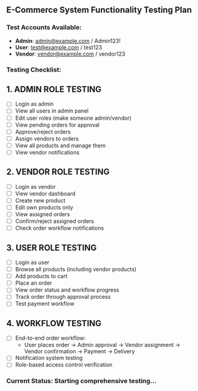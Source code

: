 ## E-Commerce System Functionality Testing Plan

### Test Accounts Available:
- **Admin**: admin@example.com / Admin123!
- **User**: test@example.com / test123  
- **Vendor**: vendor@example.com / vendor123

### Testing Checklist:

## 1. ADMIN ROLE TESTING
- [ ] Login as admin
- [ ] View all users in admin panel
- [ ] Edit user roles (make someone admin/vendor)
- [ ] View pending orders for approval
- [ ] Approve/reject orders
- [ ] Assign vendors to orders
- [ ] View all products and manage them
- [ ] View vendor notifications

## 2. VENDOR ROLE TESTING
- [ ] Login as vendor
- [ ] View vendor dashboard
- [ ] Create new product
- [ ] Edit own products only
- [ ] View assigned orders
- [ ] Confirm/reject assigned orders
- [ ] Check order workflow notifications

## 3. USER ROLE TESTING
- [ ] Login as user
- [ ] Browse all products (including vendor products)
- [ ] Add products to cart
- [ ] Place an order
- [ ] View order status and workflow progress
- [ ] Track order through approval process
- [ ] Test payment workflow

## 4. WORKFLOW TESTING
- [ ] End-to-end order workflow:
  - User places order → Admin approval → Vendor assignment → Vendor confirmation → Payment → Delivery
- [ ] Notification system testing
- [ ] Role-based access control verification

### Current Status: Starting comprehensive testing...
